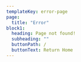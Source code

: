 ```yaml
---
templateKey: error-page
page:
  title: "Error"
block1:
  heading: Page not found!
  subheading: ""
  buttonPath: /
  buttonText: Return Home
---
```

